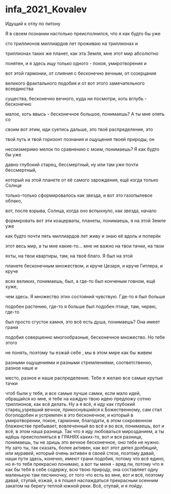 # infa_2021_Kovalev
Идущий к отлу по питону

Я в своем познании настолько преисполнился, что я как будто бы уже

сто триллионов миллиардов лет проживаю на триллионах и

триллионах таких же планет, как эта Земля, мне этот мир абсолютно

понятен, и я здесь ищу только одного - покоя, умиротворения и

вот этой гармонии, от слияния с бесконечно вечным, от созерцания

великого фрактального подобия и от вот этого замечательного всеединства

существа, бесконечно вечного, куда ни посмотри, хоть вглубь - бесконечно

малое, хоть ввысь - бесконечное большое, понимаешь? А ты мне опять со

своим вот этим, иди суетись дальше, это твоё распределение, это

твой путь и твой горизонт познания и ощущения твоей природы, он

несоизмеримо мелок по сравнению с моим, понимаешь? Я как будто бы уже

давно глубокий старец, бессмертный, ну или там уже почти бессмертный,

который на этой планете от её самого зарождения, ещё когда только Солнце

только-только сформировалось как звезда, и вот это газопылевое облако,

вот, после взрыва, Солнца, когда оно вспыхнуло, как звезда, начало

формировать вот эти коацерваты, планеты, понимаешь, я на этой Земле уже

как будто почти пять миллиардов лет живу и знаю её вдоль и поперёк

этот весь мир, а ты мне какие-то... мне не важно на твои тачки, на твои

яхты, на твои квартиры, там, на твоё благо. Я был на этой

планете бесконечным множеством, и круче Цезаря, и круче Гитлера, и круче

всех великих, понимаешь, был, а где-то был конченым говном, ещё хуже,

чем здесь. Я множество этих состояний чувствую. Где-то я был больше

подобен растению, где-то я больше был подобен птице, там, червю, где-то

был просто сгусток камня, это всё есть душа, понимаешь? Она имеет грани

подобия совершенно многообразные, бесконечное множество. Но тебе этого

не понять, поэтому ты езжай себе , мы в этом мире как бы живем

разными ощущениями и разными стремлениями, соответственно, разное наше и

место, разное и наше распределение. Тебе я желаю все самые крутые тачки

чтоб были у тебя, и все самые лучше самки, если мало идей, обращайся ко мне, я тебе на каждую твою идею предложу сотню триллионов, как всё делать. Ну а я всё, я иду как глубокий старец,узревший вечное, прикоснувшийся к Божественному, сам стал богоподобен и устремлен в это бесконечное, и который в умиротворении, покое, гармонии, благодати, в этом сокровенном блаженстве пребывает, вовлеченный во всё и во вся, понимаешь, вот и всё, в этом наша разница. Так что я иду любоваться мирозданием, а ты идёшь преисполняться в ГРАНЯХ каких-то, вот и вся разница, понимаешь, ты не зришь это вечное бесконечное, оно тебе не нужно. Ну зато ты, так сказать, более активен, как вот этот дятел долбящий, или муравей, который очень активен в своей стезе, поэтому давай, наши пути здесь, конечно, имеют грани подобия, потому что всё едино, но я-то тебя прекрасно понимаю, а вот ты меня - вряд ли, потому что я как бы тебя в себе содержу, всю твою природу, она составляет одну маленькую там песчиночку, от того что есть во мне, вот и всё, поэтому давай, ступай, езжай, а я пошел наслаждаться прекрасным осенним закатом на берегу теплой южной реки. Всё, ступай, и я пойду.

